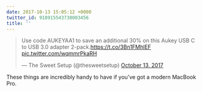 ```yaml
---
date: 2017-10-13 15:05:12 +0000
twitter_id: 918915543738003456
title: ''
---
```


<blockquote class="twitter-tweet"><p lang="en" dir="ltr">Use code AUKEYAA1 to save an additional 30% on this Aukey USB C to USB 3.0 adapter 2-pack.<a href="https://t.co/3Bn1FMhlEF">https://t.co/3Bn1FMhlEF</a> <a href="https://t.co/wqmmrPkaRH">pic.twitter.com/wqmmrPkaRH</a></p>&mdash; The Sweet Setup (@thesweetsetup) <a href="https://twitter.com/thesweetsetup/status/918909711071752192?ref_src=twsrc%5Etfw">October 13, 2017</a></blockquote>
<script async src="https://platform.twitter.com/widgets.js" charset="utf-8"></script>

These things are incredibly handy to have if you’ve got a modern MacBook Pro.

